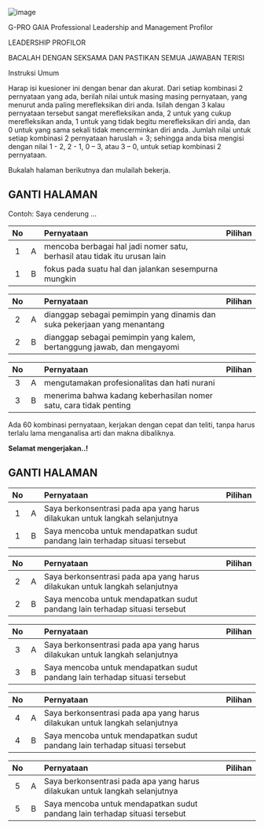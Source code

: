 

![image](capture.JPG)


G-PRO
GAIA Professional Leadership and Management Profilor

LEADERSHIP PROFILOR

BACALAH DENGAN SEKSAMA DAN PASTIKAN SEMUA JAWABAN TERISI

Instruksi Umum

Harap isi kuesioner ini dengan benar dan akurat.
Dari setiap kombinasi 2 pernyataan yang ada, berilah nilai untuk masing masing pernyataan, yang menurut anda paling merefleksikan diri anda. Isilah dengan 3 kalau pernyataan tersebut sangat merefleksikan anda, 2 untuk yang cukup merefleksikan anda, 1 untuk yang tidak begitu merefleksikan diri anda, dan 0 untuk yang sama sekali tidak mencerminkan diri anda.
Jumlah nilai untuk setiap kombinasi 2 pernyataan haruslah = 3; sehingga anda bisa mengisi dengan nilai 1 - 2, 2 - 1, 0 – 3, atau 3 – 0, untuk setiap kombinasi 2 pernyataan.

Bukalah halaman berikutnya dan mulailah bekerja.




GANTI HALAMAN
---

Contoh:
Saya cenderung …

**No** | | **Pernyataan** | **Pilihan** |
:-----:|:-----:|:-----|:-----|
| 1 | A | mencoba berbagai hal jadi nomer satu, berhasil atau tidak itu urusan lain | |
| 1 | B | fokus pada suatu hal dan jalankan sesempurna mungkin | |

**No** | | **Pernyataan** | **Pilihan** |
:-----:|:-----:|:-----|:-----|
| 2 | A | dianggap sebagai pemimpin yang dinamis dan suka pekerjaan yang menantang | |
| 2 | B | dianggap sebagai pemimpin yang  kalem, bertanggung jawab, dan mengayomi | |

**No** | | **Pernyataan** | **Pilihan** |
:-----:|:-----:|:-----|:-----|
| 3 | A | mengutamakan profesionalitas dan hati nurani | |
| 3 | B | menerima bahwa kadang keberhasilan nomer satu, cara tidak penting | |

Ada 60 kombinasi pernyataan, kerjakan dengan cepat dan teliti,  tanpa harus terlalu lama menganalisa arti dan makna dibaliknya.  

**Selamat mengerjakan..!**

GANTI HALAMAN
---


**No** | | **Pernyataan** | **Pilihan** |
:-----:|:-----:|:-----|:-----:|
| 1 | A | Saya berkonsentrasi pada apa yang harus dilakukan untuk langkah selanjutnya | |
| 1 | B | Saya mencoba untuk mendapatkan sudut pandang lain terhadap situasi tersebut | |

**No** | | **Pernyataan** | **Pilihan** |
:-----:|:-----:|:-----|:-----:|
| 2 | A | Saya berkonsentrasi pada apa yang harus dilakukan untuk langkah selanjutnya | |
| 2 | B | Saya mencoba untuk mendapatkan sudut pandang lain terhadap situasi tersebut | |

**No** | | **Pernyataan** | **Pilihan** |
:-----:|:-----:|:-----|:-----:|
| 3 | A | Saya berkonsentrasi pada apa yang harus dilakukan untuk langkah selanjutnya | |
| 3 | B | Saya mencoba untuk mendapatkan sudut pandang lain terhadap situasi tersebut | |

**No** | | **Pernyataan** | **Pilihan** |
:-----:|:-----:|:-----|:-----:|
| 4 | A | Saya berkonsentrasi pada apa yang harus dilakukan untuk langkah selanjutnya | |
| 4 | B | Saya mencoba untuk mendapatkan sudut pandang lain terhadap situasi tersebut | |

**No** | | **Pernyataan** | **Pilihan** |
:-----:|:-----:|:-----|:-----:|
| 5 | A | Saya berkonsentrasi pada apa yang harus dilakukan untuk langkah selanjutnya | |
| 5 | B | Saya mencoba untuk mendapatkan sudut pandang lain terhadap situasi tersebut | |
